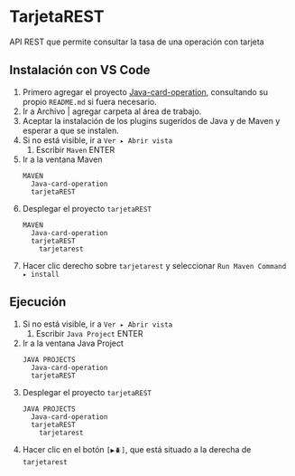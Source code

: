 # TarjetaREST
API REST que permite consultar la tasa de una operación con tarjeta

## Instalación con VS Code
1. Primero agregar el proyecto [Java-card-operation](https://github.com/gabocze/Java-card-operation/), consultando su propio `README.md` si fuera necesario.
1. Ir a Archivo \| agregar carpeta al área de trabajo.
1. Aceptar la instalación de los plugins sugeridos de Java y de Maven y esperar a que se instalen.
1. Si no está visible, ir a `Ver ▸ Abrir vista`
    1. Escribir `Maven` ENTER
1. Ir a la ventana Maven
    ```
    MAVEN
      Java-card-operation
      tarjetaREST
    ```
2. Desplegar el proyecto `tarjetaREST`
    ```
    MAVEN
      Java-card-operation
      tarjetaREST
        tarjetarest
    ```
1. Hacer clic derecho sobre `tarjetarest` y seleccionar `Run Maven Command ▸ install`

## Ejecución
1. Si no está visible, ir a `Ver ▸ Abrir vista`
    1. Escribir `Java Project` ENTER
1. Ir a la ventana Java Project
    ```
    JAVA PROJECTS
      Java-card-operation
      tarjetaREST
    ```
2. Desplegar el proyecto `tarjetaREST`
    ```
    JAVA PROJECTS
      Java-card-operation
      tarjetaREST
        tarjetarest
    ```
3. Hacer clic en el botón `[▶🪲]`, que está situado a la derecha de `tarjetarest`